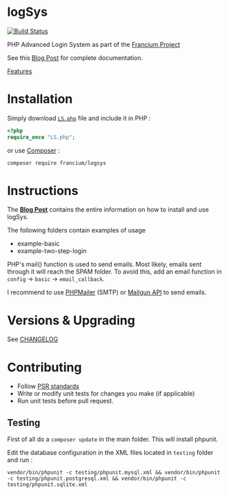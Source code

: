 logSys
======

[![Build Status](https://travis-ci.org/subins2000/logSys.svg?branch=master)](https://travis-ci.org/subins2000/logSys)

PHP Advanced Login System as part of the [Francium Project](http://subinsb.com/the-francium-project)

See this [Blog Post](http://subinsb.com/php-logsys) for complete documentation.

[Features](http://subinsb.com/php-logsys#Features)

Installation
============

Simply download [`LS.php`](https://github.com/subins2000/logSys/blob/master/src/Fr/LS.php) file and include it in PHP :

```php
<?php
require_once "LS.php";
```

or use [Composer](http://getcomposer.org) :

```bash
composer require francium/logsys
```

Instructions
============

The **[Blog Post](http://subinsb.com/php-logsys)** contains the entire information on how to install and use logSys.

The following folders contain examples of usage
* example-basic
* example-two-step-login

PHP's mail() function is used to send emails. Most likely, emails sent through it will reach the SPAM folder. To avoid this, add an email function in `config` -> `basic` -> `email_callback`.

I recommend to use [PHPMailer](https://github.com/PHPMailer/PHPMailer/) (SMTP) or [Mailgun API](https://mailgun.com) to send emails.

Versions & Upgrading
====================

See [CHANGELOG](https://github.com/subins2000/logSys/blob/master/CHANGELOG.md)

Contributing
============

* Follow [PSR standards](http://www.php-fig.org/psr)
* Write or modify unit tests for changes you make (if applicable)
* Run unit tests before pull request.

## Testing

First of all do a `composer update` in the main folder. This will install phpunit.

Edit the database configuration in the XML files located in `testing` folder and run :

```
vendor/bin/phpunit -c testing/phpunit.mysql.xml && vendor/bin/phpunit -c testing/phpunit.postgresql.xml && vendor/bin/phpunit -c testing/phpunit.sqlite.xml
```
